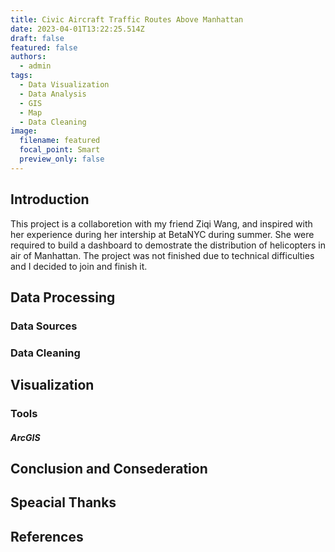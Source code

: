 ```yaml
---
title: Civic Aircraft Traffic Routes Above Manhattan
date: 2023-04-01T13:22:25.514Z
draft: false
featured: false
authors: 
  - admin
tags: 
  - Data Visualization
  - Data Analysis
  - GIS
  - Map
  - Data Cleaning
image:
  filename: featured
  focal_point: Smart
  preview_only: false
---
```

## Introduction

This project is a collaboretion with my friend Ziqi Wang, and inspired with her experience during her intership at BetaNYC during summer. She were required to build a dashboard to demostrate the distribution of helicopters in air of Manhattan. The project was not finished due to technical difficulties and I decided to join and finish it. 

## Data Processing

### Data Sources

### Data Cleaning

## Visualization

### Tools

##### ArcGIS

## Conclusion and Consederation

## Speacial Thanks

## References
